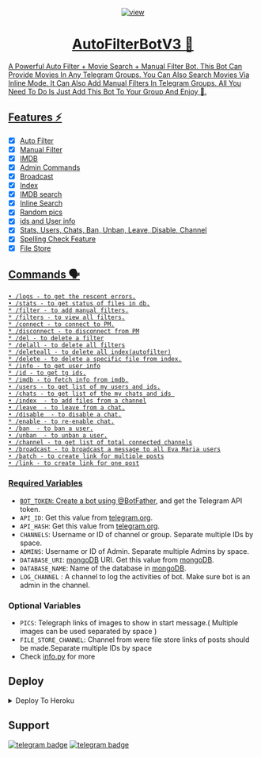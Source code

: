 <p align="center">
  <a href="https://telegra.ph/file/fd2ca315b0c562b609ff9.jpg">
  <img src="https://telegra.ph/file/fd2ca315b0c562b609ff9.jpg" alt="view">
</p>
<h1 align="center">
  <b>AutoFilterBotV3 🤖</b>
</h1>

A Powerful Auto Filter + Movie Search + Manual Filter Bot.
This Bot Can Provide Movies In Any Telegram Groups.
You Can Also Search Movies Via Inline Mode.
It Can Also Add Manual Filters In Telegram Groups.
All You Need To Do Is Just Add This Bot To Your Group And Enjoy 🤩.

## Features ⚡️

- [x] Auto Filter
- [x] Manual Filter
- [x] IMDB
- [x] Admin Commands
- [x] Broadcast
- [x] Index
- [x] IMDB search
- [x] Inline Search
- [x] Random pics
- [x] ids and User info 
- [x] Stats, Users, Chats, Ban, Unban, Leave, Disable, Channel
- [x] Spelling Check Feature
- [x] File Store

## Commands 🗣️
```
• /logs - to get the rescent errors.
• /stats - to get status of files in db.
* /filter - to add manual filters.
* /filters - to view all filters.
* /connect - to connect to PM.
* /disconnect - to disconnect from PM
* /del - to delete a filter
* /delall - to delete all filters
* /deleteall - to delete all index(autofilter)
* /delete - to delete a specific file from index.
* /info - to get user info
* /id - to get tg ids.
* /imdb - to fetch info from imdb.
• /users - to get list of my users and ids.
• /chats - to get list of the my chats and ids 
• /index  - to add files from a channel
• /leave  - to leave from a chat.
• /disable  - to disable a chat.
* /enable - to re-enable chat.
• /ban  - to ban a user.
• /unban  - to unban a user.
• /channel - to get list of total connected channels
• /broadcast - to broadcast a message to all Eva Maria users
• /batch - to create link for multiple posts
• /link - to create link for one post
```

### Required Variables
* `BOT_TOKEN`: Create a bot using [@BotFather](https://telegram.dog/BotFather), and get the Telegram API token.
* `API_ID`: Get this value from [telegram.org](https://my.telegram.org/apps).
* `API_HASH`: Get this value from [telegram.org](https://my.telegram.org/apps).
* `CHANNELS`: Username or ID of channel or group. Separate multiple IDs by space.
* `ADMINS`: Username or ID of Admin. Separate multiple Admins by space.
* `DATABASE_URI`: [mongoDB](https://www.mongodb.com) URI. Get this value from [mongoDB](https://www.mongodb.com).
* `DATABASE_NAME`: Name of the database in [mongoDB](https://www.mongodb.com). 
* `LOG_CHANNEL` : A channel to log the activities of bot. Make sure bot is an admin in the channel.

### Optional Variables
* `PICS`: Telegraph links of images to show in start message.( Multiple images can be used separated by space )
* `FILE_STORE_CHANNEL`: Channel from were file store links of posts should be made.Separate multiple IDs by space
* Check [info.py](https://github.com/EvamariaTG/evamaria/blob/master/info.py) for more


## Deploy

<details><summary>Deploy To Heroku</summary>
<p>
<br>
<a href="https://telegram.dog/XTZ_HerokuBot?start=RXZhbWFyaWFURy9FdmFNYXJpYSBtYXN0ZXI">
  <img src="https://www.herokucdn.com/deploy/button.svg" alt="Deploy">
</a>
</p>
</details>

## Support
[![telegram badge](https://img.shields.io/badge/Telegram-Group-30302f?style=flat&logo=telegram)](https://telegram.dog/EvaMariaSupport)
[![telegram badge](https://img.shields.io/badge/Telegram-Channel-30302f?style=flat&logo=telegram)](https://telegram.dog/TeamEvamaria)
